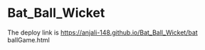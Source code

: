 # Bat_Ball_Wicket

The deploy link is https://anjali-148.github.io/Bat_Ball_Wicket/bat ballGame.html
